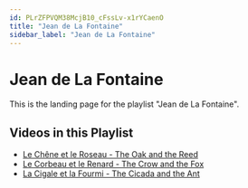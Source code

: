 ```yaml
---
id: PLrZFPVQM38McjB10_cFssLv-x1rYCaenO
title: "Jean de La Fontaine"
sidebar_label: "Jean de La Fontaine"
---
```


# Jean de La Fontaine

This is the landing page for the playlist "Jean de La Fontaine".

## Videos in this Playlist

- [Le Chêne et le Roseau - The Oak and the Reed](/agape/jean-de-la-fontaine/XDgxFgM4DqE)
- [Le Corbeau et le Renard - The Crow and the Fox](/agape/jean-de-la-fontaine/euwCGOpNZJo)
- [La Cigale et la Fourmi - The Cicada and the Ant](/agape/jean-de-la-fontaine/CW27o3tXM8o)

